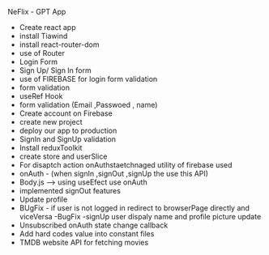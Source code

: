 NeFlix - GPT App

- Create react app
- install Tiawind
- install react-router-dom
- use of Router
- Login Form
- Sign Up/ Sign In form
- use of FIREBASE for login form validation
- form validation
- useRef Hook
- form validation (Email ,Passwoed , name)
- Create account on Firebase
- create new project
- deploy our app to production
- SignIn and SignUp validation
- Install reduxToolkit
- create store and userSlice
- For disaptch action onAuthstaetchnaged utility of firebase used
- onAuth - (when signIn ,signOut ,signUp the use this API)
- Body.js --> using useEfect use onAuth
- implemented signOut features
- Update profile
- BUgFix - if user is not logged in redirect to browserPage directly and viceVersa
  -BugFix -signUp user dispaly name and profile picture update
- Unsubscribed onAuth state change callback
- Add hard codes value into constant files
- TMDB website API for fetching movies
